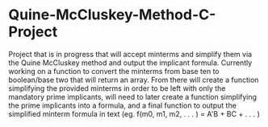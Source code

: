 # Quine-McCluskey-Method-C-Project
Project that is in progress that will accept minterms and simplify them via the Quine McCluskey method and output the implicant formula. Currently working on a function to 
convert the minterms from base ten to boolean/base two that will return an array. From there will create a function simplifying the provided minterms in order to be left with
only the mandatory prime implicants, will need to later create a function simplifying the prime implicants into a formula, and a final function to output the simplified
minterm formula in text (eg. f(m0, m1, m2, . . . ) = A'B + BC + . . . )

